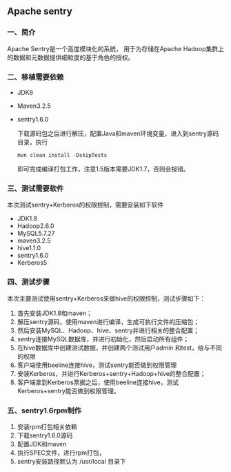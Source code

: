 ## Apache sentry
### 一、简介
Apache Sentry是一个高度模块化的系统，
用于为存储在Apache Hadoop集群上的数据和元数据提供细粒度的基于角色的授权。

### 二、移植需要依赖

- JDK8

- Maven3.2.5

- sentry1.6.0

  下载源码包之后进行解压，配置Java和maven环境变量，进入到sentry源码目录，执行

  ```shell
  mvn clean install -DskipTests
  ```

  即可完成编译打包工作，注意1.5版本需要JDK1.7，否则会报错。

### 三、测试需要软件

本次测试sentry+Kerberos的权限控制，需要安装如下软件

- JDK1.8
- Hadoop2.6.0
- MySQL5.7.27
- maven3.2.5
- hive1.1.0
- sentry1.6.0
- Kerberos5

### 四、测试步骤

本次主要测试使用sentry+Kerberos来做hive的权限控制，测试步骤如下：

1. 首先安装JDK1.8和maven；
2. 解压sentry源码，使用maven进行编译，生成可执行文件的压缩包；
3. 然后安装MySQL、Hadoop、hive、sentry并进行相关的整合配置；
4. sentry连接MySQL数据库，并进行初始化，然后启动所有组件；
5. 在hive数据库中创建测试数据，并创建两个测试用户admin 和test，给与不同的权限
6. 客户端使用beeline连接hive，测试sentry能否做到权限管理
7. 安装Kerberos，并进行Kerberos+sentry+Hadoop+hive的整合配置；
8. 客户端拿到Kerberos票据之后，使用beeline连接hive，测试Kerberos+sentry能否做到权限管理。

### 五、sentry1.6rpm制作

1. 安装rpm打包相关依赖
2. 下载sentry1.6.0源码
3. 配置JDK和maven
4. 执行SPEC文件，进行rpm打包，
5. sentry安装路径默认为 /usr/local 目录下

